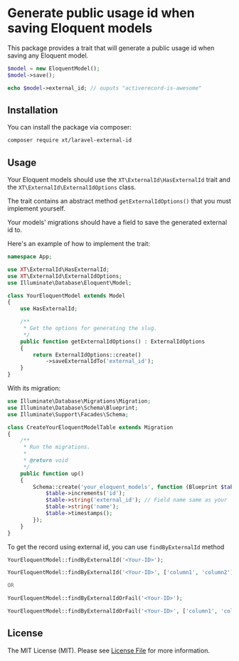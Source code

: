 # Generate public usage id when saving Eloquent models
This package provides a trait that will generate a public usage id when saving any Eloquent model.

```php
$model = new EloquentModel();
$model->save();

echo $model->external_id; // ouputs "activerecord-is-awesome"
```

## Installation

You can install the package via composer:
``` bash
composer require xt/laravel-external-id
```

## Usage

Your Eloquent models should use the `XT\ExternalId\HasExternalId` trait and the `XT\ExternalId\ExternalIdOptions` class.

The trait contains an abstract method `getExternalIdOptions()` that you must implement yourself.

Your models' migrations should have a field to save the generated external id to.

Here's an example of how to implement the trait:

```php
namespace App;

use XT\ExternalId\HasExternalId;
use XT\ExternalId\ExternalIdOptions;
use Illuminate\Database\Eloquent\Model;

class YourEloquentModel extends Model
{
    use HasExternalId;

    /**
     * Get the options for generating the slug.
     */
    public function getExternalIdOptions() : ExternalIdOptions
    {
        return ExternalIdOptions::create()
            ->saveExternalIdTo('external_id');
    }
}
```

With its migration:

```php
use Illuminate\Database\Migrations\Migration;
use Illuminate\Database\Schema\Blueprint;
use Illuminate\Support\Facades\Schema;

class CreateYourEloquentModelTable extends Migration
{
    /**
     * Run the migrations.
     *
     * @return void
     */
    public function up()
    {
        Schema::create('your_eloquent_models', function (Blueprint $table) {
            $table->increments('id');
            $table->string('external_id'); // Field name same as your `saveExternalIdTo`
            $table->string('name');
            $table->timestamps();
        });
    }
}

```

To get the record using external id, you can use `findByExternalId` method

```php
YourEloquentModel::findByExternalId('<Your-ID>');

YourEloquentModel::findByExternalId('<Your-ID>', ['column1', 'column2']);

OR

YourEloquentModel::findByExternalIdOrFail('<Your-ID>');

YourEloquentModel::findByExternalIdOrFail('<Your-ID>', ['column1', 'column2']);
```


## License

The MIT License (MIT). Please see [License File](LICENSE.md) for more information.
